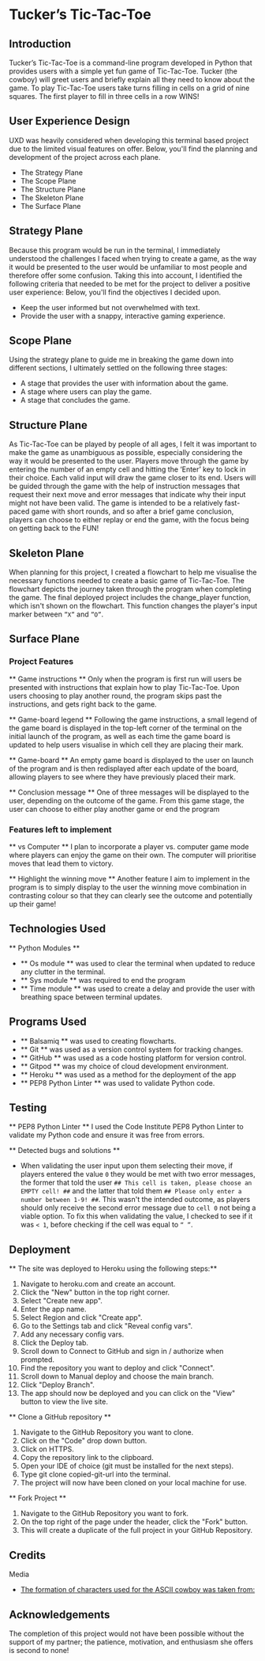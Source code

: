 # Tucker’s Tic-Tac-Toe

## Introduction
Tucker’s Tic-Tac-Toe is a command-line program developed in Python that provides users with a simple yet fun game of Tic-Tac-Toe. Tucker (the cowboy) will greet users and briefly explain all they need to know about the game. To play Tic-Tac-Toe users take turns filling in cells on a grid of nine squares. The first player to fill in three cells in a row WINS! 

## User Experience Design
UXD was heavily considered when developing this terminal based project due to the limited visual features on offer. Below, you'll find the planning and development of the project across each plane.
- The Strategy Plane
- The Scope Plane
- The Structure Plane
- The Skeleton Plane
- The Surface Plane

## Strategy Plane
Because this program would be run in the terminal, I immediately understood the challenges I faced when trying to create a game, as the way it would be presented to the user would be unfamiliar to most people and therefore offer some confusion. Taking this into account, I identified the following criteria that needed to be met for the project to deliver a positive user experience: Below, you'll find the objectives I decided upon. 
- Keep the user informed but not overwhelmed with text.
- Provide the user with a snappy, interactive gaming experience.

## Scope Plane
Using the strategy plane to guide me in breaking the game down into different sections, I ultimately settled on the following three stages:
- A stage that provides the user with information about the game. 
- A stage where users can play the game.
- A stage that concludes the game.

## Structure Plane
As Tic-Tac-Toe can be played by people of all ages, I felt it was important to make the game as unambiguous as possible, especially considering the way it would be presented to the user. Players move through the game by entering the number of an empty cell and hitting the ‘Enter’ key to lock in their choice. Each valid input will draw the game closer to its end.
Users will be guided through the game with the help of instruction messages that request their next move and error messages that indicate why their input might not have been valid.
The game is intended to be a relatively fast-paced game with short rounds, and so after a brief game conclusion, players can choose to either replay or end the game, with the focus being on getting back to the FUN!

## Skeleton Plane
When planning for this project, I created a flowchart to help me visualise the necessary functions needed to create a basic game of Tic-Tac-Toe. The flowchart depicts the journey taken through the program when completing the game. The final deployed project includes the change_player function, which isn't shown on the flowchart. This function changes the player's input marker between `”X”` and `”O”`.

## Surface Plane
### Project Features
** Game instructions **
Only when the program is first run will users be presented with instructions that explain how to play Tic-Tac-Toe. Upon users choosing to play another round, the program skips past the instructions, and gets right back to the game. 

** Game-board legend **
Following the game instructions, a small legend of the game board is displayed in the top-left corner of the terminal on the initial launch of the program, as well as each time the game board is updated to help users visualise in which cell they are placing their mark.

** Game-board **
An empty game board is displayed to the user on launch of the program and is then redisplayed after each update of the board, allowing players to see where they have previously placed their mark.

** Conclusion message **
One of three messages will be displayed to the user, depending on the outcome of the game. From this game stage, the user can choose to either play another game or end the program
 
### Features left to implement
** vs Computer **
I plan to incorporate a player vs. computer game mode where players can enjoy the game on their own. The computer will prioritise moves that lead them to victory.

** Highlight the winning move **
Another feature I aim to implement in the program is to simply display to the user the winning move combination in contrasting colour so that they can clearly see the outcome and potentially up their game!

## Technologies Used
** Python Modules **
- ** Os module ** was used to clear the terminal when updated to reduce any clutter in the terminal.
- ** Sys module ** was required to end the program
- ** Time module ** was used to create a delay and provide the user with breathing space between terminal updates.

## Programs Used
- ** Balsamiq ** was used to creating flowcharts.
- ** Git ** was used as a version control system for tracking changes.
- ** GitHub ** was used as a code hosting platform for version control.
- ** Gitpod ** was my choice of cloud development environment.
- ** Heroku ** was used as a method for the deployment of the app
- ** PEP8 Python Linter ** was used to validate Python code. 

## Testing
** PEP8 Python Linter **
I used the Code Institute PEP8 Python Linter to validate my Python code and ensure it was free from errors.

** Detected bugs and solutions **
- When validating the user input upon them selecting their move, if players entered the value `0` they would be met with two error messages, the former that told the user `## This cell is taken, please choose an EMPTY cell! ##` and the latter that told them `## Please only enter a number between 1-9! ##`. This wasn't the intended outcome, as players should only receive the second error message due to `cell 0` not being a viable option. To fix this when validating the value, I checked to see if it was `< 1`, before checking if the cell was equal to `“ ”`.

## Deployment
** The site was deployed to Heroku using the following steps:**
1. Navigate to heroku.com and create an account.
2. Click the "New" button in the top right corner.
3. Select "Create new app".
4. Enter the app name.
5. Select Region and click "Create app".
6. Go to the Settings tab and click "Reveal config vars".
7. Add any necessary config vars.
8. Click the Deploy tab.
9. Scroll down to Connect to GitHub and sign in / authorize when prompted.
10. Find the repository you want to deploy and click "Connect".
11. Scroll down to Manual deploy and choose the main branch.
12. Click "Deploy Branch".
13. The app should now be deployed and you can click on the "View" button to view the live site.
  
** Clone a GitHub repository **
1. Navigate to the GitHub Repository you want to clone.
2. Click on the "Code" drop down button.
3. Click on HTTPS.
4. Copy the repository link to the clipboard.
5. Open your IDE of choice (git must be installed for the next steps).
6. Type git clone copied-git-url into the terminal.
7. The project will now have been cloned on your local machine for use.

** Fork Project **
1. Navigate to the GitHub Repository you want to fork.
2. On the top right of the page under the header, click the "Fork" button.
3. This will create a duplicate of the full project in your GitHub Repository.

## Credits
Media
- [The formation of characters used for the ASCII cowboy was taken from:](https://emojicombo.com/cowboy-ascii-art)

## Acknowledgements  
The completion of this project would not have been possible without the support of my partner; the patience, motivation, and enthusiasm she offers is second to none!
